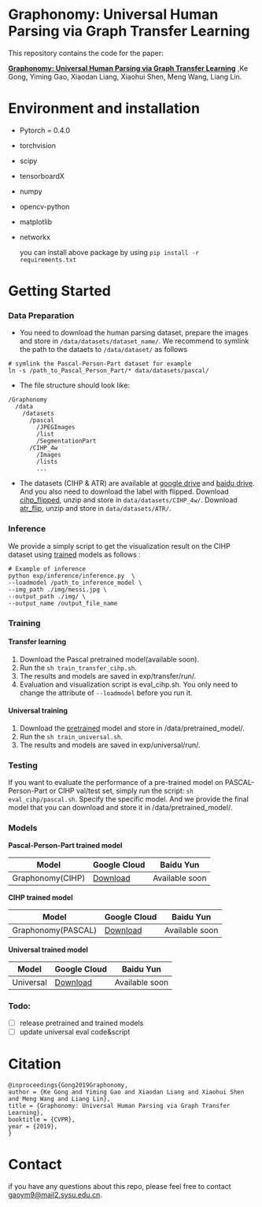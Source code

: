 # Graphonomy: Universal Human Parsing via Graph Transfer Learning

This repository contains the code for the paper:

[**Graphonomy: Universal Human Parsing via Graph Transfer Learning**](https://arxiv.org/abs/1904.04536)
,Ke Gong, Yiming Gao, Xiaodan Liang, Xiaohui Shen, Meng Wang, Liang Lin.

# Environment and installation
+ Pytorch = 0.4.0
+ torchvision
+ scipy
+ tensorboardX
+ numpy
+ opencv-python
+ matplotlib
+ networkx

   you can install above package by using `pip install -r requirements.txt`

# Getting Started
### Data Preparation
+ You need to download the human parsing dataset, prepare the images and store in `/data/datasets/dataset_name/`.
We recommend to symlink the path to the dataets to `/data/dataset/` as follows

```
# symlink the Pascal-Person-Part dataset for example
ln -s /path_to_Pascal_Person_Part/* data/datasets/pascal/
```
+ The file structure should look like:
```
/Graphonomy
  /data
    /datasets
      /pascal
        /JPEGImages
        /list
        /SegmentationPart
      /CIHP_4w
        /Images
        /lists
        ...  
```
+ The datasets (CIHP & ATR) are available  at [google drive](https://drive.google.com/drive/folders/0BzvH3bSnp3E9ZW9paE9kdkJtM3M?usp=sharing) 
and [baidu drive](http://pan.baidu.com/s/1nvqmZBN).
And you also need to download the label with flipped.
Download [cihp_flipped](https://drive.google.com/file/d/1aaJyQH-hlZEAsA7iH-mYeK1zLfQi8E2j/view?usp=sharing), unzip and store in `data/datasets/CIHP_4w/`. 
Download [atr_flip](https://drive.google.com/file/d/1iR8Tn69IbDSM7gq_GG-_s11HCnhPkyG3/view?usp=sharing), unzip and store in `data/datasets/ATR/`.

### Inference
We provide a simply script to get the visualization result on the CIHP dataset using [trained](https://drive.google.com/file/d/1O9YD4kHgs3w2DUcWxtHiEFyWjCBeS_Vc/view?usp=sharing)
 models as follows :
```shell
# Example of inference
python exp/inference/inference.py  \
--loadmodel /path_to_inference_model \
--img_path ./img/messi.jpg \
--output_path ./img/ \
--output_name /output_file_name
``` 

### Training
#### Transfer learning
1. Download the Pascal pretrained model(available soon).
2. Run the `sh train_transfer_cihp.sh`.
3. The results and models are saved in exp/transfer/run/.
4. Evaluation and visualization script is eval_cihp.sh. You only need to change the attribute of `--loadmodel` before you run it.

#### Universal training
1. Download the [pretrained](https://drive.google.com/file/d/18WiffKnxaJo50sCC9zroNyHjcnTxGCbk/view?usp=sharing) model and store in /data/pretrained_model/.
2. Run the `sh train_universal.sh`.
3. The results and models are saved in exp/universal/run/.

### Testing 
If you want to evaluate the performance of a pre-trained model on PASCAL-Person-Part or CIHP val/test set, 
simply run the script: `sh eval_cihp/pascal.sh`.
Specify the specific model. And we provide the final model that you can download and store it in /data/pretrained_model/.

### Models
**Pascal-Person-Part trained model**

|Model|Google Cloud|Baidu Yun|
|--------|--------------|-----------|
|Graphonomy(CIHP)| [Download](https://drive.google.com/file/d/1cwEhlYEzC7jIShENNLnbmcBR0SNlZDE6/view?usp=sharing)| Available soon|

**CIHP trained model**

|Model|Google Cloud|Baidu Yun|
|--------|--------------|-----------|
|Graphonomy(PASCAL)| [Download](https://drive.google.com/file/d/1O9YD4kHgs3w2DUcWxtHiEFyWjCBeS_Vc/view?usp=sharing)| Available soon|

**Universal trained model**

|Model|Google Cloud|Baidu Yun|
|--------|--------------|-----------|
|Universal| [Download](https://drive.google.com/file/d/1sWJ54lCBFnzCNz5RTCGQmkVovkY9x8_D/view?usp=sharing)|Available soon|

### Todo:
- [ ] release pretrained and trained models
- [ ] update universal eval code&script

# Citation

```
@inproceedings{Gong2019Graphonomy,
author = {Ke Gong and Yiming Gao and Xiaodan Liang and Xiaohui Shen and Meng Wang and Liang Lin},
title = {Graphonomy: Universal Human Parsing via Graph Transfer Learning},
booktitle = {CVPR},
year = {2019},
}

```

# Contact
if you have any questions about this repo, please feel free to contact 
[gaoym9@mail2.sysu.edu.cn](mailto:gaoym9@mail2.sysu.edu.cn).


